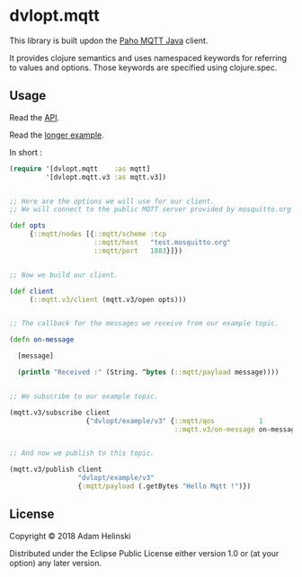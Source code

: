 # dvlopt.mqtt

This library is built updon the [Paho MQTT
Java](https://github.com/eclipse/paho.mqtt.java) client.

It provides clojure semantics and uses namespaced keywords for referring to
values and options. Those keywords are specified using clojure.spec.

## Usage

Read the [API](https://dvlopt.github.io/doc/dvlopt/mqtt/).

Read the [longer
example](https://github.com/dvlopt/mqtt/blob/master/examples/dvlopt/mqtt/examples/v3/basic.clj).

In short :

```clj
(require '[dvlopt.mqtt    :as mqtt]
         '[dvlopt.mqtt.v3 :as mqtt.v3])


;; Here are the options we will use for our client.
;; We will connect to the public MQTT server provided by mosquitto.org

(def opts
     {::mqtt/nodes [{::mqtt/scheme :tcp
                     ::mqtt/host   "test.mosquitto.org"
                     ::mqtt/port   1883}]})


;; Now we build our client.

(def client
     (::mqtt.v3/client (mqtt.v3/open opts)))


;; The callback for the messages we receive from our example topic.

(defn on-message

  [message]

  (println "Received :" (String. ^bytes (::mqtt/payload message))))


;; We subscribe to our example topic.

(mqtt.v3/subscribe client
                   {"dvlopt/example/v3" {::mqtt/qos           1
                                         ::mqtt.v3/on-message on-message}})


;; And now we publish to this topic.

(mqtt.v3/publish client
                 "dvlopt/example/v3"
                 {:mqtt/payload (.getBytes "Hello Mqtt !")})
```

## License

Copyright © 2018 Adam Helinski

Distributed under the Eclipse Public License either version 1.0 or (at
your option) any later version.

